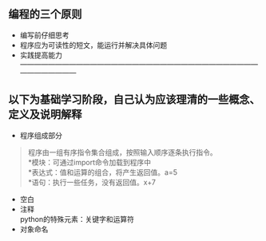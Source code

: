 ## 编程的三个原则
* 编写前仔细思考
* 程序应为可读性的短文，能运行并解决具体问题
* 实践提高能力<br>
——————————————————————————————————————————<br>
## 以下为基础学习阶段，自己认为应该理清的一些概念、定义及说明解释
* 程序组成部分
>程序由一组有序指令集合组成，按照输入顺序逐条执行指令。<br>
*模块：可通过import命令加载到程序中<br>
*表达式：值和运算的组合，将产生返回值。a=5<br>
*语句：执行一些任务，没有返回值。x+7<br>
* 空白<br>
* 注释<br>python的特殊元素：关键字和运算符<br>
* 对象命名
  



